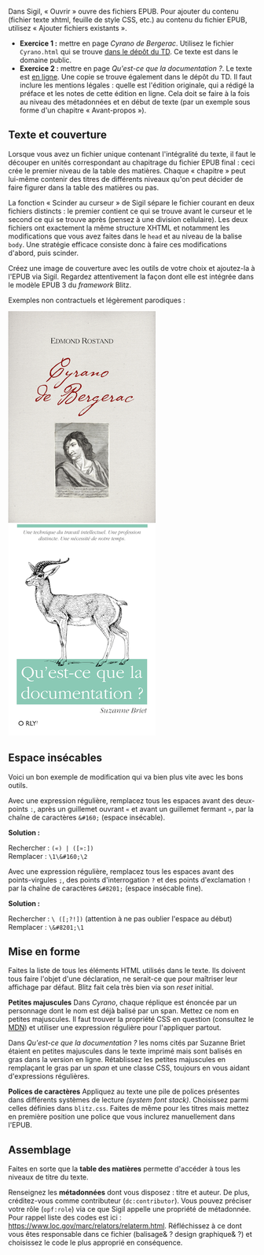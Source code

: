 Dans Sigil, « Ouvrir » ouvre des fichiers EPUB. Pour ajouter du contenu (fichier texte xhtml, feuille de style CSS, etc.) au contenu du fichier EPUB, utilisez « Ajouter fichiers existants ».

- **Exercice 1 :** mettre en page *Cyrano de Bergerac*. Utilisez le fichier `Cyrano.html` qui se trouve [dans le dépôt du TD](https://github.com/infologie/cours-epub). Ce texte est dans le domaine public.
- **Exercice 2 :** mettre en page *Qu'est-ce que la documentation ?*. Le texte est [en ligne](http://martinetl.free.fr/suzannebriet/questcequeladocumentation/). Une copie se trouve également dans le dépôt du TD. Il faut inclure les mentions légales : quelle est l'édition originale, qui a rédigé la préface et les notes de cette édition en ligne. Cela doit se faire à la fois au niveau des métadonnées et en début de texte (par un exemple sous forme d'un chapitre « Avant-propos »).

## Texte et couverture

Lorsque vous avez un fichier unique contenant l'intégralité du texte, il faut le découper en unités correspondant au chapitrage du fichier EPUB final : ceci crée le premier niveau de la table des matières. Chaque « chapitre » peut lui-même contenir des titres de différents niveaux qu'on peut décider de faire figurer dans la table des matières ou pas.

La fonction « Scinder au curseur » de Sigil sépare le fichier courant en deux fichiers distincts : le premier contient ce qui se trouve avant le curseur et le second ce qui se trouve après (pensez à une division cellulaire). Les deux fichiers ont exactement la même structure XHTML et notamment les modifications que vous avez faites dans le `head` et au niveau de la balise `body`. Une stratégie efficace consiste donc à faire ces modifications d'abord, puis scinder.

Créez une image de couverture avec les outils de votre choix et ajoutez-la à l'EPUB via Sigil. Regardez attentivement la façon dont elle est intégrée dans le modèle EPUB 3 du *framework* Blitz.

Exemples non contractuels et légèrement parodiques :

![](assets/images/coverCyrano.png)
![](assets/images/coverBriet.png)

## Espace insécables

Voici un bon exemple de modification qui va bien plus vite avec les bons outils.

Avec une expression régulière, remplacez tous les espaces avant des deux-points `:`, après un guillemet ouvrant `«` et avant un guillemet fermant `»`, par la chaîne de caractères `&#160;` (espace insécable).

**Solution :**

Rechercher : `(«) | ([»:])`  
Remplacer : `\1\&#160;\2`

Avec une expression régulière, remplacez tous les espaces avant des points-virgules `;`, des points d'interrogation `?` et des points d'exclamation `!` par la chaîne de caractères `&#8201;` (espace insécable fine).

**Solution :**

Rechercher : `\ ([;?!])` (attention à ne pas oublier l'espace au début)  
Remplacer : `\&#8201;\1`

## Mise en forme

Faites la liste de tous les éléments HTML utilisés dans le texte. Ils doivent tous faire l'objet d'une déclaration, ne serait-ce que pour maîtriser leur affichage par défaut. Blitz fait cela très bien via son *reset* initial.

**Petites majuscules** Dans *Cyrano*, chaque réplique est énoncée par un personnage dont le nom est déjà balisé par un span. Mettez ce nom en petites majuscules. Il faut trouver la propriété CSS en question (consultez le [MDN](https://developer.mozilla.org/fr/docs/Web/CSS/)) et utiliser une expression régulière pour l'appliquer partout.

Dans *Qu'est-ce que la documentation ?* les noms cités par Suzanne Briet étaient en petites majuscules dans le texte imprimé mais sont balisés en gras dans la version en ligne. Rétablissez les petites majuscules en remplaçant le gras par un *span* et une classe CSS, toujours en vous aidant d'expressions régulières.

**Polices de caractères** Appliquez au texte une pile de polices présentes dans différents systèmes de lecture *(system font stack)*. Choisissez parmi celles définies dans `blitz.css`. Faites de même pour les titres mais mettez en première position une police que vous inclurez manuellement dans l'EPUB.

## Assemblage

Faites en sorte que la **table des matières** permette d'accéder à tous les niveaux de titre du texte.

Renseignez les **métadonnées** dont vous disposez : titre et auteur. De plus, créditez-vous comme contributeur (`dc:contributor`). Vous pouvez préciser votre rôle (`opf:role`) via ce que Sigil appelle une propriété de métadonnée. Pour rappel liste des codes est ici : <https://www.loc.gov/marc/relators/relaterm.html>. Réfléchissez à ce dont vous êtes responsable dans ce fichier (balisage& ? design graphique& ?) et choisissez le code le plus approprié en conséquence.